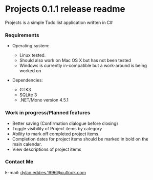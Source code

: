 # Projects 0.1.1 release readme #

Projects is a simple Todo list application written in C#

### Requirements ###

* Operating system:
     * Linux tested.
     * Should also work on Mac OS X but has not been tested
     * Windows is currently in-compatible but a work-around is being worked on

* Dependencies:
    * GTK3
    * SQLite 3 
    * .NET/Mono version 4.5.1

### Work in progress/Planned features ###
* Better saving (Confirmation dialogue before closing)
* Toggle visibility of Project items by category
* Ability to mark off completed project items.
* Completion dates for project items should be marked in bold on the main calendar.
* View descriptions of project items

### Contact Me ###
E-mail: [dylan.eddies.1996@outlook.com](mailto:dylan.eddies.1996@outlook.com)
